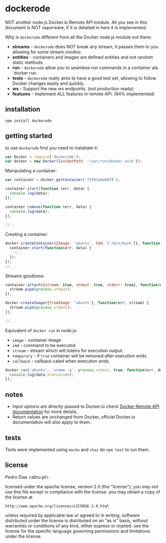 # dockerode

NOT another node.js Docker.io Remote API module.
All you see in this document is NOT vaporware, if it is detailed in here it is implemented.

Why is `dockerode` different from all the Docker node.js module out there:

* **streams** - `dockerode` does NOT break any stream, it passes them to you allowing for some stream voodoo.
* **entities** - containers and images are defined entities and not random static methods.
* **run** - `dockerode` allow you to seamless run commands in a container ala `docker run.
* **tests** - `dockerode` really aims to have a good test set, allowing to follow Docker changes easily and quickly.
* **ws** - Support the new ws endpoints. (not production ready)
* **features** - implement ALL features in remote API. (94% implemented)


## installation

`npm install dockerode`


## getting started

to use `dockerode` first you need to instatiate it:

``` js
var Docker = require('dockerode');
var docker = new Docker({socketPath: '/var/run/docker.sock'});
```

Manipulating a container:

``` js
var container = docker.getContainer('71501a8ab0f8');

container.start(function (err, data) {
  console.log(data);
});

container.remove(function (err, data) {
  console.log(data);
});

//...
```

Creating a container:
``` js
docker.createContainer({Image: 'ubuntu', Cmd: ['/bin/bash']}, function(err, container) {
  container.start(function(err, data) {
    //...
  });
});
//...
```

Streams goodness:

``` js
container.attach({stream: true, stdout: true, stderr: true}, function(err, stream) {
  stream.pipe(process.stdout);
});

docker.createImage({fromImage: 'ubuntu'}, function(err, stream) {
  stream.pipe(process.stdout);
});

//...
```

Equivalent of `docker run` in node.js:

* `image` - container image
* `cmd` - command to be executed
* `stream` - stream which will listens for execution output.
* `temporary` - if `true` container will be removed after execution ends.
* `callback` - callback caled when execution ends.

``` js
docker.run('ubuntu', 'uname -a', process.stdout, true, function(err, data) {
  console.log(data.StatusCode);
});
```

## notes

* Input options are directly passed to Docker.io check [Docker Remote API documentation](http://docs.docker.io/en/latest/api/docker_remote_api/) for more details.
* Return values are unchanged from Docker, official Docker.io documentation will also apply to them.


## tests

Tests were implemented using `mocha` and `chai` do `npm test` to run them.

## license

Pedro Dias <abru.pt>

licensed under the apache license, version 2.0 (the "license");
you may not use this file except in compliance with the license.
you may obtain a copy of the license at

    http://www.apache.org/licenses/LICENSE-2.0.html

unless required by applicable law or agreed to in writing, software
distributed under the license is distributed on an "as is" basis,
without warranties or conditions of any kind, either express or implied.
see the license for the specific language governing permissions and
limitations under the license.